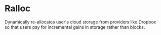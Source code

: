 # Ralloc
Dynamically re-allocates user's cloud storage from providers like Dropbox so that users pay for incremental gains in storage rather than blocks.
